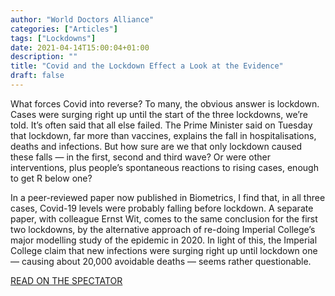 ```yaml
---
author: "World Doctors Alliance"
categories: ["Articles"]
tags: ["Lockdowns"]
date: 2021-04-14T15:00:04+01:00
description: ""
title: "Covid and the Lockdown Effect a Look at the Evidence"
draft: false
---
```


What forces Covid into reverse? To many, the obvious answer is lockdown. Cases were surging right up until the start of the three lockdowns, we’re told. It’s often said that all else failed. The Prime Minister said on Tuesday that lockdown, far more than vaccines, explains the fall in hospitalisations, deaths and infections. But how sure are we that only lockdown caused these falls — in the first, second and third wave? Or were other interventions, plus people’s spontaneous reactions to rising cases, enough to get R below one?  

In a peer-reviewed paper now published in Biometrics, I find that, in all three cases, Covid-19 levels were probably falling before lockdown. A separate paper, with colleague Ernst Wit, comes to the same conclusion for the first two lockdowns, by the alternative approach of re-doing Imperial College’s major modelling study of the epidemic in 2020. In light of this, the Imperial College claim that new infections were surging right up until lockdown one — causing about 20,000 avoidable deaths — seems rather questionable.  

[READ ON THE SPECTATOR](https://www.spectator.co.uk/article/covid-and-the-lockdown-effect-a-look-at-the-evidence)

